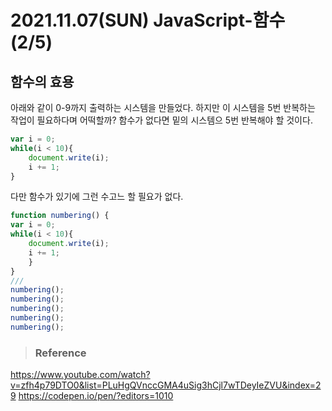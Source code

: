 # 2021.11.07(SUN) JavaScript-함수(2/5)
## 함수의 효용

아래와 같이 0-9까지 출력하는 시스템을 만들었다. 하지만 이 시스템을 5번 반복하는 작업이 필요하다며 어떡할까?
함수가 없다면 밑의 시스템으 5번 반복해야 할 것이다.
```javascript
var i = 0;
while(i < 10){
    document.write(i);
    i += 1;
}
```
다만 함수가 있기에 그런 수고느 할 필요가 없다. 
```javascript
function numbering() {
var i = 0;
while(i < 10){
    document.write(i);
    i += 1;
    }
}
///
numbering();
numbering();
numbering();
numbering();
numbering();
```


>### Reference

<https://www.youtube.com/watch?v=zfh4p79DTO0&list=PLuHgQVnccGMA4uSig3hCjl7wTDeyIeZVU&index=29>
<https://codepen.io/pen/?editors=1010>

